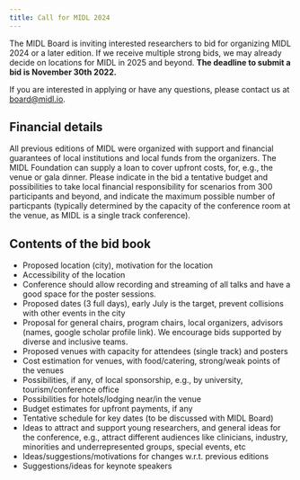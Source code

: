 ```yaml
---
title: Call for MIDL 2024
---
```


The MIDL Board is inviting interested researchers to bid for organizing MIDL 2024 or a later edition. If we receive multiple strong bids, we may already decide on locations for MIDL in 2025 and beyond.
**The deadline to submit a bid is November 30th 2022.**

If you are interested in applying or have any questions, please contact us at [board@midl.io](mailto:board@midl.io).

## Financial details

All previous editions of MIDL were organized with support and financial guarantees of local institutions and local funds from the organizers. The MIDL Foundation can supply a loan to cover upfront costs, for, e.g., the venue or gala dinner. Please indicate in the bid a tentative budget and possibilities to take local financial responsibility for scenarios from 300 participants and beyond, and indicate the maximum possible number of particpants (typically determined by the capacity of the conference room at the venue, as MIDL is a single track conference).

## Contents of the bid book

* Proposed location (city), motivation for the location
* Accessibility of the location
* Conference should allow recording and streaming of all talks and have a good space for the poster sessions. 
* Proposed dates (3 full days), early July is the target, prevent collisions with other events in the city
* Proposal for general chairs, program chairs, local organizers, advisors (names, google scholar profile link). We encourage bids supported by diverse and inclusive teams.
* Proposed venues with capacity for attendees (single track) and posters
* Cost estimation for venues, with food/catering, strong/weak points of the venues
* Possibilities, if any, of local sponsorship, e.g., by university, tourism/conference office
* Possibilities for hotels/lodging near/in the venue
* Budget estimates for upfront payments, if any
* Tentative schedule for key dates (to be discussed with MIDL Board)
* Ideas to attract and support young researchers, and general ideas for the conference, e.g., attract different audiences like clinicians, industry, minorities and underrepresented groups, special events, etc
* Ideas/suggestions/motivations for changes w.r.t. previous editions
* Suggestions/ideas for keynote speakers
